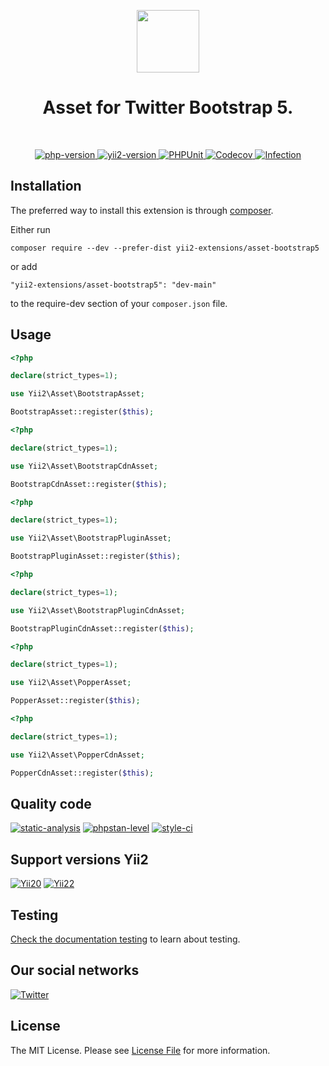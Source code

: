 <p align="center">
    <a href="https://github.com/yii2-extensions/asset-bootstrap5" target="_blank">
        <img src="https://www.yiiframework.com/image/yii_logo_light.svg" height="100px;">
    </a>
    <h1 align="center">Asset for Twitter Bootstrap 5.</h1>
    <br>
</p>

<p align="center">
    <a href="https://www.php.net/releases/8.1/en.php" target="_blank">
        <img src="https://img.shields.io/badge/PHP-%3E%3D8.1-787CB5" alt="php-version">
    </a>
    <a href="https://github.com/yiisoft/yii2/tree/2.2" target="_blank">
        <img src="https://img.shields.io/badge/Yii2%20version-2.2-blue" alt="yii2-version">
    </a>
    <a href="https://github.com/yii2-extensions/asset-bootstrap5/actions/workflows/build.yml" target="_blank">
        <img src="https://github.com/yii2-extensions/asset-bootstrap5/actions/workflows/build.yml/badge.svg" alt="PHPUnit">
    </a>
    <a href="https://codecov.io/gh/yii2-extensions/asset-bootstrap5" target="_blank">
        <img src="https://codecov.io/gh/yii2-extensions/asset-bootstrap5/branch/main/graph/badge.svg?token=MF0XUGVLYC" alt="Codecov">
    </a>
    <a href="https://dashboard.stryker-mutator.io/reports/github.com/yii2-extensions/asset-bootstrap5/main" target="_blank">
        <img src="https://img.shields.io/endpoint?style=flat&url=https%3A%2F%2Fbadge-api.stryker-mutator.io%2Fgithub.com%2Fyii2-extensions%2Fasset-bootstrap5%2Fmain" alt="Infection">
    </a>                  
</p>

## Installation

The preferred way to install this extension is through [composer](https://getcomposer.org/download/).

Either run

```
composer require --dev --prefer-dist yii2-extensions/asset-bootstrap5
```

or add

```
"yii2-extensions/asset-bootstrap5": "dev-main"
```

to the require-dev section of your `composer.json` file. 

## Usage

```php
<?php

declare(strict_types=1);

use Yii2\Asset\BootstrapAsset;

BootstrapAsset::register($this);
```

```php
<?php

declare(strict_types=1);

use Yii2\Asset\BootstrapCdnAsset;

BootstrapCdnAsset::register($this);
```

```php
<?php

declare(strict_types=1);

use Yii2\Asset\BootstrapPluginAsset;

BootstrapPluginAsset::register($this);
```

```php
<?php

declare(strict_types=1);

use Yii2\Asset\BootstrapPluginCdnAsset;

BootstrapPluginCdnAsset::register($this);
```

```php
<?php

declare(strict_types=1);

use Yii2\Asset\PopperAsset;

PopperAsset::register($this);
```

```php
<?php

declare(strict_types=1);

use Yii2\Asset\PopperCdnAsset;

PopperCdnAsset::register($this);
```

## Quality code
  
[![static-analysis](https://github.com/yii2-extensions/asset-bootstrap5/actions/workflows/static.yml/badge.svg)](hhttps://github.com/yii2-extensions/asset-bootstrap5/actions/workflows/static.yml)
[![phpstan-level](https://img.shields.io/badge/PHPStan%20level-7-blue)](https://github.com/yii2-extensions/asset-bootstrap5/actions/workflows/static.yml)
[![style-ci](https://github.styleci.io/repos/719651888/shield?branch=main)](https://github.styleci.io/repos/719651888?branch=main)

## Support versions Yii2

[![Yii20](https://img.shields.io/badge/Yii2%20version-2.0-blue)](https://github.com/yiisoft/yii2/tree/2.0.49.3)
[![Yii22](https://img.shields.io/badge/Yii2%20version-2.2-blue)](https://img.shields.io/badge/Yii2%20version-2.2-blue)

## Testing

[Check the documentation testing](/docs/testing.md) to learn about testing.

## Our social networks

[![Twitter](https://img.shields.io/badge/twitter-follow-1DA1F2?logo=twitter&logoColor=1DA1F2&labelColor=555555?style=flat)](https://twitter.com/Terabytesoftw)

## License

The MIT License. Please see [License File](LICENSE.md) for more information.
